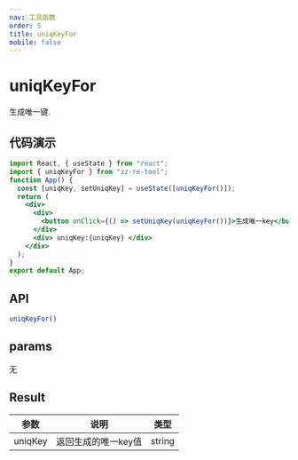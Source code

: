 ```yaml
---
nav: 工具函数
order: 5
title: uniqKeyFor
mobile: false
---
```

# uniqKeyFor

生成唯一键.

## 代码演示

```jsx
import React, { useState } from "react";
import { uniqKeyFor } from "zz-re-tool";
function App() {
  const [uniqKey, setUniqKey] = useState([uniqKeyFor()]);
  return (
    <div>
      <div>
        <button onClick={() => setUniqKey(uniqKeyFor())}>生成唯一key</button>
      </div>
      <div> uniqKey:{uniqKey} </div>
    </div>
  );
}
export default App;

```

## API

```js
uniqKeyFor()
```

## params

无

## Result
| 参数    | 说明                | 类型   |
| ------- | ------------------- | ------ |
| uniqKey | 返回生成的唯一key值 | string |

